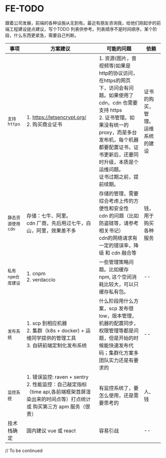 # FE-TODO
跟着公司发展，前端的各种设施从无到有。最近有朋友咨询我，给他们刚起步的前端工程建设提点建议，写个TODO 列表供参考。列表顺序不是时间顺序，某个阶段，什么东西更紧急，需要自己判断。

| 事项 | 方案建议 |  可能的问题 | 依赖 |
| ---- | ---- | --- | --- |
| `支持https` | 1. https://letsencrypt.org/ <br/> 2. 购买商业证书| 1. 资源(图片，音视频等)如果是http的协议访问，在https的网页下，访问会有问题。如果使用了cdn，cdn 也需要支持 https <br /> 2. 证书管理。如果没有统一的 proxy，而是多台发布机，每个机器都要配置证书，证书更新后，还要同时升级，本质是个运维问题。<br /> 证书过期之前，提前续期。 | 证书的购买，管理。运维系统的建设
| `静态资源使用cdn` | 存储：七牛、阿里。<br/> cdn 厂商，先后用过七牛，白山，阿里，效果差不多 | 存储的管理，需要综合考虑上传的方便性和安全性 <br/> cdn 的问题（比如防盗链等，请参考相关书记） <br /> cdn的网络请求有一定的错误率，降级 和 cdn 融合等 | 钱，用于购买各种服务
| `私有npm仓库建设` | 1. cnpm <br/> 2. verdaccio | 一些管理策略问题。比如缓存npm, 这个空间消耗比较大，可以只缓存私有包。 | -- |
| `发布系统` | 1. scp 到相应机器 <br/> 2. 集群（k8s + docker) + 运维同学提供的管理工具 <br /> 3. 自研前端定制化发布系统 | 什么阶段用什么方案，scp 发布很low，版本管理，机器的配置同步，权限管理等都是问题，但是开始的时候能快速发布代码；集群化方案多团队实力还是有要求的 | -- |
| `监控系统` | 1. 错误监控: raven + sentry <br /> 2. 性能监控：自己敲定指标（time api,各前端框架首屏渲染出来的时间点等）打点统计 或 购买第三方 apm 服务（很贵）| 有监控系统了，要怎么使用，还是需要思考的 | 人、钱
| 技术栈确定 | 国内建议 vue 或 react | 容易引战 | -- |


// To be continued